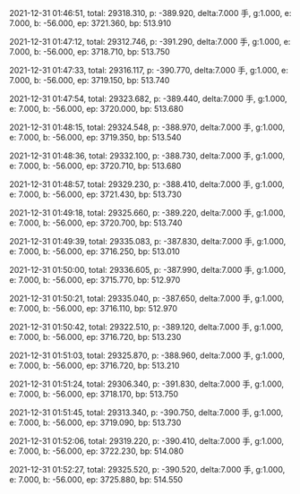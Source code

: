 2021-12-31 01:46:51, total: 29318.310, p: -389.920, delta:7.000 手, g:1.000, e: 7.000, b: -56.000, ep: 3721.360, bp: 513.910

2021-12-31 01:47:12, total: 29312.746, p: -391.290, delta:7.000 手, g:1.000, e: 7.000, b: -56.000, ep: 3718.710, bp: 513.750

2021-12-31 01:47:33, total: 29316.117, p: -390.770, delta:7.000 手, g:1.000, e: 7.000, b: -56.000, ep: 3719.150, bp: 513.740

2021-12-31 01:47:54, total: 29323.682, p: -389.440, delta:7.000 手, g:1.000, e: 7.000, b: -56.000, ep: 3720.000, bp: 513.680

2021-12-31 01:48:15, total: 29324.548, p: -388.970, delta:7.000 手, g:1.000, e: 7.000, b: -56.000, ep: 3719.350, bp: 513.540

2021-12-31 01:48:36, total: 29332.100, p: -388.730, delta:7.000 手, g:1.000, e: 7.000, b: -56.000, ep: 3720.710, bp: 513.680

2021-12-31 01:48:57, total: 29329.230, p: -388.410, delta:7.000 手, g:1.000, e: 7.000, b: -56.000, ep: 3721.430, bp: 513.730

2021-12-31 01:49:18, total: 29325.660, p: -389.220, delta:7.000 手, g:1.000, e: 7.000, b: -56.000, ep: 3720.700, bp: 513.740

2021-12-31 01:49:39, total: 29335.083, p: -387.830, delta:7.000 手, g:1.000, e: 7.000, b: -56.000, ep: 3716.250, bp: 513.010

2021-12-31 01:50:00, total: 29336.605, p: -387.990, delta:7.000 手, g:1.000, e: 7.000, b: -56.000, ep: 3715.770, bp: 512.970

2021-12-31 01:50:21, total: 29335.040, p: -387.650, delta:7.000 手, g:1.000, e: 7.000, b: -56.000, ep: 3716.110, bp: 512.970

2021-12-31 01:50:42, total: 29322.510, p: -389.120, delta:7.000 手, g:1.000, e: 7.000, b: -56.000, ep: 3716.720, bp: 513.230

2021-12-31 01:51:03, total: 29325.870, p: -388.960, delta:7.000 手, g:1.000, e: 7.000, b: -56.000, ep: 3716.720, bp: 513.210

2021-12-31 01:51:24, total: 29306.340, p: -391.830, delta:7.000 手, g:1.000, e: 7.000, b: -56.000, ep: 3718.170, bp: 513.750

2021-12-31 01:51:45, total: 29313.340, p: -390.750, delta:7.000 手, g:1.000, e: 7.000, b: -56.000, ep: 3719.090, bp: 513.730

2021-12-31 01:52:06, total: 29319.220, p: -390.410, delta:7.000 手, g:1.000, e: 7.000, b: -56.000, ep: 3722.230, bp: 514.080

2021-12-31 01:52:27, total: 29325.520, p: -390.520, delta:7.000 手, g:1.000, e: 7.000, b: -56.000, ep: 3725.880, bp: 514.550